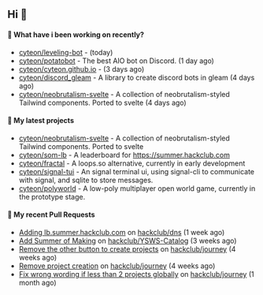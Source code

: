 ## Hi 👋

#### 👀 What have i been working on recently?

- [cyteon/leveling-bot](https://github.com/cyteon/leveling-bot) -  (today)
- [cyteon/potatobot](https://github.com/cyteon/potatobot) - The best AIO bot on Discord. (1 day ago)
- [cyteon/cyteon.github.io](https://github.com/cyteon/cyteon.github.io) -  (3 days ago)
- [cyteon/discord_gleam](https://github.com/cyteon/discord_gleam) - A library to create discord bots in gleam (4 days ago)
- [cyteon/neobrutalism-svelte](https://github.com/cyteon/neobrutalism-svelte) - A collection of neobrutalism-styled Tailwind components. Ported to svelte (4 days ago)

#### 🌱 My latest projects

- [cyteon/neobrutalism-svelte](https://github.com/cyteon/neobrutalism-svelte) - A collection of neobrutalism-styled Tailwind components. Ported to svelte
- [cyteon/som-lb](https://github.com/cyteon/som-lb) - A leaderboard for https://summer.hackclub.com
- [cyteon/fractal](https://github.com/cyteon/fractal) - A loops.so alternative, currently in early development
- [cyteon/signal-tui](https://github.com/cyteon/signal-tui) - An signal terminal ui, using signal-cli to communicate with signal, and sqlite to store messages.
- [cyteon/polyworld](https://github.com/cyteon/polyworld) - A low-poly multiplayer open world game, currently in the prototype stage. 

#### 🔨 My recent Pull Requests

- [Adding lb.summer.hackclub.com](https://github.com/hackclub/dns/pull/1822) on [hackclub/dns](https://github.com/hackclub/dns) (1 week ago)
- [Add Summer of Making](https://github.com/hackclub/YSWS-Catalog/pull/89) on [hackclub/YSWS-Catalog](https://github.com/hackclub/YSWS-Catalog) (3 weeks ago)
- [Remove the other button to create projects](https://github.com/hackclub/journey/pull/81) on [hackclub/journey](https://github.com/hackclub/journey) (4 weeks ago)
- [Remove project creation](https://github.com/hackclub/journey/pull/80) on [hackclub/journey](https://github.com/hackclub/journey) (4 weeks ago)
- [Fix wrong wording if less than 2 projects globally](https://github.com/hackclub/journey/pull/78) on [hackclub/journey](https://github.com/hackclub/journey) (1 month ago)

